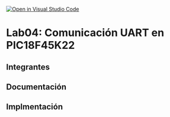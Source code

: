 [![Open in Visual Studio Code](https://classroom.github.com/assets/open-in-vscode-2e0aaae1b6195c2367325f4f02e2d04e9abb55f0b24a779b69b11b9e10269abc.svg)](https://classroom.github.com/online_ide?assignment_repo_id=19508679&assignment_repo_type=AssignmentRepo)
# Lab04: Comunicación UART en PIC18F45K22

## Integrantes


## Documentación


## Implmentación


